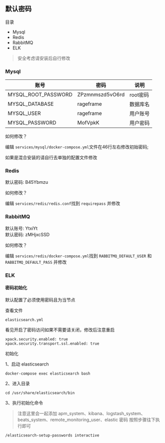 ## 默认密码

目录

- Mysql
- Redis
- RabbitMQ
- ELK

> 安全考虑请安装后自行修改

### Mysql

账号 | 密码 | 说明
---|---|---
MYSQL_ROOT_PASSWORD | ZPzmnmszd5vO6rd | root密码
MYSQL_DATABASE | rageframe |  数据库名
MYSQL_USER | rageframe | 用户账号
MYSQL_PASSWORD | MofVpkK | 用户密码

如何修改？

编辑 `services/mysql/docker-compose.yml`文件在46行左右修改初始密码;

如果是混合安装的请自行去单独的配置文件修改

### Redis

默认密码: B45Ybmzu

如何修改？

编辑 `services/redis/redis.conf`找到 `requirepass` 并修改


### RabbitMQ

默认账号: YtxiYt  
默认密码: zMHjxcSSD

如何修改？

编辑 `services/redis/docker-compose.yml`找到 `RABBITMQ_DEFAULT_USER` 和 `RABBITMQ_DEFAULT_PASS` 并修改

### ELK

#### 密码初始化

默认配置了必须使用密码且为当节点

查看文件

```
elasticsearch.yml
```

看见开启了密码访问如果不需要请关闭，修改后注意重启

```
xpack.security.enabled: true
xpack.security.transport.ssl.enabled: true
```

初始化

1、启动 elasticsearch

```
docker-compose exec elasticsearch bash
```

2、进入目录

```
cd /usr/share/elasticsearch/bin
```

3、执行初始化命令

> 注意这里会一起添加 apm_system、kibana、logstash_system、beats_system、remote_monitoring_user、elastic 密码
> 按照步骤往下执行即可

```
/elasticsearch-setup-passwords interactive
```